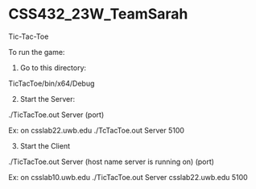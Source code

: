 # CSS432_23W_TeamSarah


Tic-Tac-Toe


To run the game: 

1. Go to this directory: 

TicTacToe/bin/x64/Debug

2. Start the Server: 

./TicTacToe.out Server (port) 

Ex: on csslab22.uwb.edu
    ./TcTacToe.out Server 5100


3. Start the Client 

./TicTacToe.out Server (host name server is running on) (port)

Ex: on csslab10.uwb.edu
    ./TicTacToe.out Server csslab22.uwb.edu 5100
    
 



